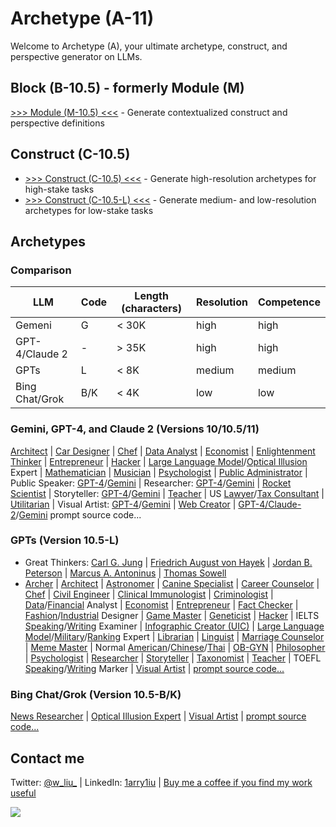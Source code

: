 # Archetype (A-11)

Welcome to Archetype (A), your ultimate archetype, construct, and perspective generator on LLMs.

## Block (B-10.5) - formerly Module (M)

[>>> Module (M-10.5) <<<](https://chat.openai.com/g/g-pbGPf7Dfa-module-m) - Generate contextualized construct and perspective definitions 

## Construct (C-10.5)

- [>>> Construct (C-10.5) <<<](https://chat.openai.com/share/74206dc9-50ce-4716-99dc-04015d102b34) - Generate high-resolution archetypes for high-stake tasks 
- [>>> Construct (C-10.5-L) <<<](https://chat.openai.com/g/g-ZR3w4e0RR-construct-c) - Generate medium- and low-resolution archetypes for low-stake tasks 

## Archetypes

### Comparison 

| LLM | Code | Length (characters) | Resolution | Competence |
|---|---|---|---|---|
| Gemeni | G | < 30K | high | high |
| GPT-4/Claude 2 | - | > 35K | high | high |
| GPTs | L | < 8K | medium | medium |
| Bing Chat/Grok | B/K | < 4K | low | low |

### Gemini, GPT-4, and Claude 2 (Versions 10/10.5/11)

[Architect](https://chat.openai.com/share/ae3ad780-f2e2-4461-8407-593c32bc0734) | [Car Designer](https://chat.openai.com/share/d7447542-50eb-4a6c-8d7c-1173ba687968) | [Chef](https://chat.openai.com/share/96ad199d-da7c-4f19-b3c8-9e4e63d5951f) | [Data Analyst](https://chat.openai.com/share/48832ede-fb02-49ae-a319-6b6dcd082f70) | [Economist](https://chat.openai.com/share/14206929-8b4c-438c-bca6-f1356952f6e0) | [Enlightenment Thinker](https://chat.openai.com/share/bb6506ad-35bd-4ec6-b511-337cefee8a7a) | [Entrepreneur](https://chat.openai.com/share/3994fc10-59fd-4374-8991-2659717cfcc2) | [Hacker](https://chat.openai.com/share/29b18dfe-5f01-4134-8dd6-df9ed8ffd3b4) | [Large Language Model](https://chat.openai.com/share/2f5cf34b-d9f3-4449-bf6d-d6c8f37637eb)/[Optical Illusion](https://chat.openai.com/share/a2f32e9b-94a6-4b64-9cfb-53f101c7afce) Expert | [Mathematician](https://chat.openai.com/share/4d5a79f6-f2b8-458d-a2d4-9fd549a897dc) | [Musician](https://chat.openai.com/share/20e9ceaa-5971-4401-aec9-5ad9b47a6051) | [Psychologist](https://chat.openai.com/share/adbbea5b-ab8d-4362-a1f7-21b6d499eb64) | [Public Administrator](https://chat.openai.com/share/2e6609ef-ede8-4f51-993c-c36afa6e425b) | Public Speaker: [GPT-4](https://chat.openai.com/share/d49d6097-d1e2-4270-81d7-ec2484fd959d)/[Gemini](https://g.co/bard/share/cfdbb2930de4) | Researcher: [GPT-4](https://chat.openai.com/share/c4150382-2f5d-4e98-8630-961351704c5f)/[Gemini](https://g.co/bard/share/0dd27dc165f7) | [Rocket Scientist](https://chat.openai.com/share/3a1db8d6-5e63-4d7a-977c-7c6a40ccde96) | Storyteller: [GPT-4](https://chat.openai.com/share/f7e7bb1b-daaa-450b-8283-1cb0d70fffac)/[Gemini](https://g.co/bard/share/482febe344d5) | [Teacher](https://chat.openai.com/share/ac728205-9747-457b-a18b-75ac35510751) | US [Lawyer](https://chat.openai.com/share/d6b0bc93-f95d-408f-b952-d04b36f73058)/[Tax Consultant](https://chat.openai.com/share/180691a3-865d-4ed2-bf86-fdc7da22ff68) | [Utilitarian](https://chat.openai.com/share/b2bb08af-fe61-4ee1-bedf-f7e932e0b2d6) | Visual Artist: [GPT-4](https://chat.openai.com/share/1b839218-beec-4caa-99d6-617b64093877)/[Gemini](https://bard.google.com/share/30e005f355f7) | [Web Creator](https://chat.openai.com/share/ccb36aa8-455f-42d5-8785-8015b33513a4) | [GPT-4/Claude-2](https://github.com/1arry1iu/archetype/tree/main/Archetypal%20Personas)/[Gemini](https://github.com/1arry1iu/archetype/tree/main/Bard) prompt source code...

### GPTs (Version 10.5-L)

- Great Thinkers: [Carl G. Jung](https://chat.openai.com/g/g-S6aMsDoYi-carl-g-jung-cgj) | 
[Friedrich August von Hayek](https://chat.openai.com/g/g-5DJVaTGc0-friedrich-august-von-hayek-fah) | [Jordan B. Peterson](https://chat.openai.com/g/g-4nay9mTfV-jordan-b-peterson-jbp) | [Marcus A. Antoninus](https://chat.openai.com/g/g-A8DEoiDll-marcus-a-antoninus-maa) | [Thomas Sowell](https://chat.openai.com/g/g-tFtfltCBA-thomas-sowell-ts)
- [Archer](https://chat.openai.com/g/g-wt5xICUNE-universal-archer-uac) | [Architect](https://chat.openai.com/g/g-BEGfk6MHc-universal-architect-uat) | [Astronomer](https://chat.openai.com/g/g-DhvzBQKLz-universal-astronomer-uam) | [Canine Specialist](https://chat.openai.com/g/g-Cc9XQo37L-universal-canine-specialist-ucs) | [Career Counselor](https://chat.openai.com/g/g-0LRlMdiQX-universal-career-counselor-ucc) | [Chef](https://chat.openai.com/g/g-93ThuDHcx-universal-chef-ucf) | [Civil Engineer](https://chat.openai.com/g/g-4x90lXgox-universal-civil-engineer-uce) | [Clinical Immunologist](https://chat.openai.com/g/g-urOsAwPlz-universal-clinical-immunologist-uci) | [Criminologist](https://chat.openai.com/g/g-yEdhOeQY9-universal-criminologist-ucn) | [Data](https://chat.openai.com/g/g-UnHVJnGaf-universal-data-analyst-uda)/[Financial](https://chat.openai.com/g/g-Gjnowuc3C-universal-financial-analyst-ufa) Analyst | [Economist](https://chat.openai.com/g/g-ZKx7oeVvs-universal-economist-uec) | [Entrepreneur](https://chat.openai.com/g/g-5j5cYSts5-universal-entrepreneur-uen) | [Fact Checker](https://chat.openai.com/g/g-Kcx3ZllkZ-universal-fact-checker-ufc) | [Fashion](https://chat.openai.com/g/g-aSgVWwHSr-universal-fashion-designer-ufd)/[Industrial](https://chat.openai.com/g/g-Ao2B30Cet-universal-industrial-designer-uid) Designer | [Game Master](https://chat.openai.com/g/g-E8z12YboN-universal-game-master-ugm) | [Geneticist](https://chat.openai.com/g/g-4hIIkhI5u-universal-geneticist-ugt) | [Hacker](https://chat.openai.com/g/g-bGkn7Cr4z-universal-hacker-uh) | IELTS [Speaking](https://chat.openai.com/g/g-DzR8WYdYW-universal-ielts-speaking-examiner-uise)/[Writing](https://chat.openai.com/g/g-zvKrMa3Sm-universal-ielts-writing-examiner-uiwe) Examiner | [Infographic Creator (UIC)](https://chat.openai.com/g/g-F6UV4FOtF-universal-inforgraphic-creator-uic) | [Large Language Model](https://chat.openai.com/g/g-DIACCRsW0-universal-large-language-model-expert-ullme)/[Military](https://chat.openai.com/g/g-RQDOeB4Ez-universal-military-expert-ume)/[Ranking](https://chat.openai.com/g/g-zeV6yEhWW-universal-ranking-expert-ure) Expert | [Librarian](https://chat.openai.com/g/g-E5SqgRWH8-universal-librarian-ulb) | [Linguist](https://chat.openai.com/g/g-dj4afPM2J-universal-linguist-ul) | [Marriage Counselor](https://chat.openai.com/g/g-aVoGsEqUk-universal-marriage-counselor-umc) | [Meme Master](https://chat.openai.com/g/g-RPHDGYpZx-universal-meme-master-umm) | Normal [American](https://chat.openai.com/g/g-n2vLRmF26-universal-normal-american-una)/[Chinese](https://chat.openai.com/g/g-CURKUcxvV-universal-normal-chinese-unc)/[Thai](https://chat.openai.com/g/g-QWjflIxZE-universal-normal-thai) | [OB-GYN](https://chat.openai.com/g/g-3ZMZeDz7b-universal-ob-gyn-uobgyn) | [Philosopher](https://chat.openai.com/g/g-ZKrYeKrjA-universal-philosopher-up) | [Psychologist](https://chat.openai.com/g/g-gktcTLs6E-universal-psychologist-upc) | [Researcher](https://chat.openai.com/g/g-kf6WevEpP-universal-researcher-ur) | [Storyteller](https://chat.openai.com/g/g-i2KB66rSE-universal-storyteller-ust) | [Taxonomist](https://chat.openai.com/g/g-5zGZ2j4xE-universal-taxonomist-utx) | [Teacher](https://chat.openai.com/g/g-iyMu9FxdB-universal-teacher) | TOEFL [Speaking](https://chat.openai.com/g/g-M7vSdiwDd-universal-toefl-speaking-marker-utsm)/[Writing](https://chat.openai.com/g/g-3KZqMpXd8-universal-toefl-writing-marker-utwm) Marker | [Visual Artist](https://chat.openai.com/g/g-DajFS86Q5-universal-visual-artist-uva) | [prompt source code...](https://github.com/1arry1iu/archetype/tree/main/GPTs)

### Bing Chat/Grok (Version 10.5-B/K)

[News Researcher](https://github.com/1arry1iu/archetype/blob/main/Grok/UNR-K) | [Optical Illusion Expert](https://sl.bing.net/9jMAiyDRfg) | [Visual Artist](https://sl.bing.net/dQzgJ7UQeLk) | [prompt source code...](https://github.com/1arry1iu/archetype/tree/main/Bing%20Chat)

## Contact me

Twitter: [@w_liu_](https://twitter.com/w_liu_) | LinkedIn: [1arry1iu](https://www.linkedin.com/in/1arry1iu/) | [Buy me a coffee if you find my work useful](https://www.buymeacoffee.com/1arry1iu)

![](https://github.com/1arry1iu/everything/blob/main/A_Avatar.png)
